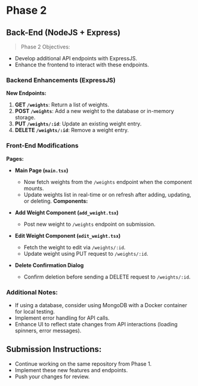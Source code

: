 # Phase 2

## Back-End (NodeJS + Express)

> Phase 2 Objectives:
- Develop additional API endpoints with ExpressJS.
- Enhance the frontend to interact with these endpoints.

### Backend Enhancements (ExpressJS)

**New Endpoints:**
1. **GET `/weights`**: Return a list of weights.
2. **POST `/weights`**: Add a new weight to the database or in-memory storage.
3. **PUT `/weights/:id`**: Update an existing weight entry.
4. **DELETE `/weights/:id`**: Remove a weight entry.

### Front-End Modifications
 
**Pages:**
- **Main Page (`main.tsx`)**
  - Now fetch weights from the `/weights` endpoint when the component mounts.
  - Update weights list in real-time or on refresh after adding, updating, or deleting.
**Components:**
- **Add Weight Component (`add_weight.tsx`)**
  - Post new weight to `/weights` endpoint on submission.

- **Edit Weight Component (`edit_weight.tsx`)**
  - Fetch the weight to edit via `/weights/:id`.
  - Update weight using PUT request to `/weights/:id`.

- **Delete Confirmation Dialog**
  - Confirm deletion before sending a DELETE request to `/weights/:id`.

### Additional Notes:
- If using a database, consider using MongoDB with a Docker container for local testing.
- Implement error handling for API calls.
- Enhance UI to reflect state changes from API interactions (loading spinners, error messages).

## Submission Instructions:
- Continue working on the same repository from Phase 1.
- Implement these new features and endpoints.
- Push your changes for review.
